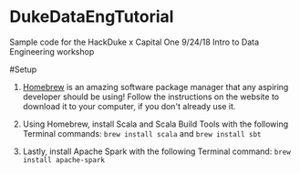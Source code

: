 # DukeDataEngTutorial
Sample code for the HackDuke x Capital One 9/24/18 Intro to Data Engineering workshop 

#Setup 

1. [Homebrew](https://brew.sh/) is an amazing software package manager that any aspiring developer should be using! Follow the instructions on the website to download it to your computer, if you don't already use it. 

2. Using Homebrew, install Scala and Scala Build Tools with the following Terminal commands: `brew install scala` and `brew install sbt`

3. Lastly, install Apache Spark with the following Terminal command: `brew install apache-spark` 
